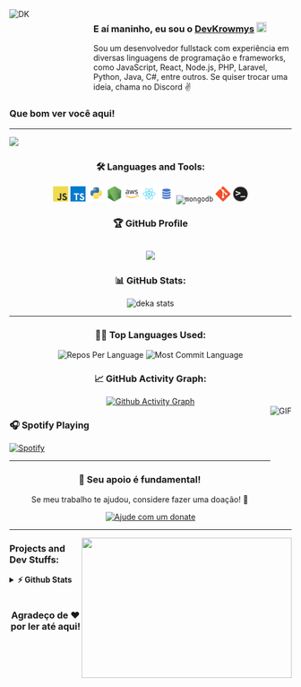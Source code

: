 <!-- Introdução com imagem e descrição -->
<img align="left" width="150" height="150" alt="DK" src="https://i.imgur.com/xjJMlen.png"/>

<h3>
  E aí maninho, eu sou o <a href="https://github.com/devkrowmys">DevKrowmys</a>
  <img width="18px" height="18" src="https://i.imgur.com/DloFx9W.gif"/>
</h3>

<p>
  Sou um desenvolvedor fullstack com experiência em diversas linguagens de programação e frameworks, como JavaScript, React, Node.js, PHP, Laravel, Python, Java, C#, entre outros. Se quiser trocar uma ideia, chama no Discord ✌️
</p>

<!-- Saudação e convite -->
<h3>Que bom ver você aqui!</h3>
<hr>

<!-- Imagem decorativa -->
<img src="https://i.imgur.com/R6FlzQQ.png"/>

<!-- Seção de ferramentas e linguagens com alinhamento central -->
<div align="center">
  <h3>🛠️ Languages and Tools:</h3>
  <code><img height="27" src="https://raw.githubusercontent.com/github/explore/80688e429a7d4ef2fca1e82350fe8e3517d3494d/topics/javascript/javascript.png" alt="javascript"></code>
  <code><img height="27" src="https://raw.githubusercontent.com/github/explore/80688e429a7d4ef2fca1e82350fe8e3517d3494d/topics/typescript/typescript.png" alt="typescript"></code>
  <code><img height="30" src="https://raw.githubusercontent.com/github/explore/80688e429a7d4ef2fca1e82350fe8e3517d3494d/topics/python/python.png" alt="python"></code>
  <code><img height="27" src="https://raw.githubusercontent.com/github/explore/80688e429a7d4ef2fca1e82350fe8e3517d3494d/topics/nodejs/nodejs.png" alt="nodejs"></code>
  <code><img height="27" src="https://raw.githubusercontent.com/github/explore/80688e429a7d4ef2fca1e82350fe8e3517d3494d/topics/aws/aws.png" alt="aws"></code>
  <code><img height="27" src="https://raw.githubusercontent.com/github/explore/80688e429a7d4ef2fca1e82350fe8e3517d3494d/topics/react/react.png" alt="react"></code>
  <code><img height="27" src="https://raw.githubusercontent.com/github/explore/80688e429a7d4ef2fca1e82350fe8e3517d3494d/topics/sql/sql.png" alt="sql"></code>
  <code><img height="27" src="https://encrypted-tbn0.gstatic.com/images?q=tbn%3AANd9GcSTTzPAw-55ssm1Im594xYZ9eRQu2JylrkYLg&usqp=CAU" alt="mongodb"></code>
  <code><img height="27" src="https://raw.githubusercontent.com/devicons/devicon/master/icons/git/git-original.svg" alt="git"></code>
  <code><img height="27" src="https://raw.githubusercontent.com/github/explore/80688e429a7d4ef2fca1e82350fe8e3517d3494d/topics/terminal/terminal.png" alt="terminal"></code>
</div>

<!-- Seção do perfil de troféus do GitHub -->
<div align="center">
  <h3>🏆 GitHub Profile</h3><br>
  <a href="https://github.com/ryo-ma/github-profile-trophy">
    <img width="800" src="https://github-profile-trophy.vercel.app/?username=devkrowmys&column=8&theme=radical&no-frame=true&no-bg=true"/>
  </a>
</div>

<!-- Seção Stats -->
<div align="center">
<h3>📊 GitHub Stats:</h3>
<img src="https://github-readme-stats.vercel.app/api?username=devkrowmys&theme=radical&show_icons=true&count_private=true" alt="deka stats" /> 
</div>
<hr>

<!--   Seção top linguagens  -->
<div align="center">
<h3>👨‍💻 Top Languages Used:</h3> 
<!-- Gráfico de Repositórios por Linguagem -->
<img src="https://github-profile-summary-cards.vercel.app/api/cards/repos-per-language?username=devkrowmys&theme=radical" alt="Repos Per Language" />
<!-- Gráfico de Linguagens com Mais Commits -->
<img src="https://github-profile-summary-cards.vercel.app/api/cards/most-commit-language?username=devkrowmys&theme=radical" alt="Most Commit Language" />
</div>

<!--  Seção GitHub stats graph -->
<div align="center">
<h3>📈 GitHub Activity Graph:</h3>
<a href="https://github.com/devkrowmys">
  <img src="https://github-readme-activity-graph.vercel.app/graph?username=devkrowmys&theme=github" alt="Github Activity Graph" />
</a>
</div>

<!-- GIF à direita -->
<img align="right" alt="GIF" height="170px" src="https://media.giphy.com/media/J5B1Y8QZnzXXbLQIBu/giphy.gif"/>

<h3>🎧 Spotify Playing</h3>

<!-- Widget do Spotify -->
[![Spotify](https://novatorem-kyzbk7wxl-bardiesel.vercel.app/api/spotify)](https://open.spotify.com/intl-pt/artist/53XhwfbYqKCa1cC15pYq2q)

---

<!-- Seção de doações -->
<div align="center">
  <h3>🤝 Seu apoio é fundamental!</h3>
  <p>Se meu trabalho te ajudou, considere fazer uma doação! 💖</p>

  <a href="" target="_blank"><img src="https://i.imgur.com/kPUpaL4.png" alt="Ajude com um donate" height="60px" width="217px"></a>
</div>

<hr>

<!-- GIF de programador -->
<img align="right" height="250" width="375" alt="" src="https://raw.githubusercontent.com/iampavangandhi/devkrowmys/master/gifs/coder.gif"/>

<!-- Seção de projetos e estatísticas do GitHub -->
### Projects and Dev Stuffs:

<details>
  <summary><b>⚡ Github Stats</b></summary>

  <br />
 a
</details>

#

<!-- Agradecimento final -->
<div align="center">
  <h3>Agradeço de ❤️ por ler até aqui!</h3>
</div>
